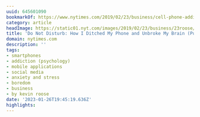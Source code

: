 ```yaml
---
uuid: 645601090
bookmarkOf: https://www.nytimes.com/2019/02/23/business/cell-phone-addiction.html
category: article
headImage: https://static01.nyt.com/images/2019/02/23/business/23roose/merlin_150405807_63d0e2fe-74a3-4eeb-b43a-fb3e348958d5-largeHorizontalJumbo.jpg?year=2019&h=683&w=1024&s=950f32221e476af89c6c6765b371fb5a9816136758f1a4be1ce8bdf4f72bb3a7&k=ZQJBKqZ0VN
title: 'Do Not Disturb: How I Ditched My Phone and Unbroke My Brain (Published 2019)'
domain: nytimes.com
description: ''
tags:
- smartphones
- addiction (psychology)
- mobile applications
- social media
- anxiety and stress
- boredom
- business
- by kevin roose
date: '2023-01-26T19:45:19.636Z'
highlights:
---
```



